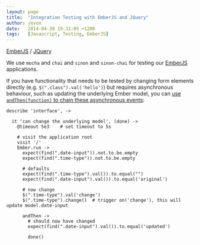 ```yaml
---
layout: page
title:  "Integration Testing with EmberJS and JQuery"
author: jevon
date:   2014-04-30 19:31:05 +1200
tags:   [Javascript, Testing, EmberJS]
---
```


[EmberJS](emberjs.md) / [JQuery](jquery.md)

We use `mocha` and `chai` and `sinon` and `sinon-chai` for testing our [EmberJS](emberjs.md) applications.

If you have functionality that needs to be tested by changing form elements directly (e.g. `$(".class").val('hello')`) but requires asynchronous behaviour, such as updating the underlying Ember model, you can <a href="http://emberjs.com/guides/testing/testing-user-interaction/">use `andThen(function)` to chain these asynchronous events</a>:

```
describe 'interface', ->

  it 'can change the underlying model', (done) ->
    @timeout 5e3    # set timeout to 5s

    # visit the application root
    visit '/'
    Ember.run ->
      expect(find(".date-input")).not.to.be.empty
      expect(find(".time-type")).not.to.be.empty

      # defaults
      expect(find(".time-type").val()).to.equal("")
      expect(find(".date-input").val()).to.equal('original')

      # now change
      $(".time-type").val('change')
      $(".time-type").change()  # trigger on('change'), this will update model.date-input

      andThen ->
        # should now have changed
        expect(find(".date-input").val()).to.equal('updated')

        done()
```
